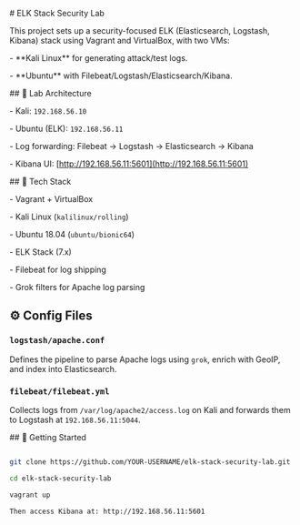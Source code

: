 \# ELK Stack Security Lab



This project sets up a security-focused ELK (Elasticsearch, Logstash, Kibana) stack using Vagrant and VirtualBox, with two VMs:

\- \*\*Kali Linux\*\* for generating attack/test logs.

\- \*\*Ubuntu\*\* with Filebeat/Logstash/Elasticsearch/Kibana.



\## 🔧 Lab Architecture



\- Kali: `192.168.56.10`

\- Ubuntu (ELK): `192.168.56.11`

\- Log forwarding: Filebeat → Logstash → Elasticsearch → Kibana

\- Kibana UI: \[http://192.168.56.11:5601](http://192.168.56.11:5601)



\## 🧰 Tech Stack



\- Vagrant + VirtualBox

\- Kali Linux (`kalilinux/rolling`)

\- Ubuntu 18.04 (`ubuntu/bionic64`)

\- ELK Stack (7.x)

\- Filebeat for log shipping

\- Grok filters for Apache log parsing


## ⚙️ Config Files

### `logstash/apache.conf`
Defines the pipeline to parse Apache logs using `grok`, enrich with GeoIP, and index into Elasticsearch.

### `filebeat/filebeat.yml`
Collects logs from `/var/log/apache2/access.log` on Kali and forwards them to Logstash at `192.168.56.11:5044`.






\## 🚀 Getting Started



```bash

git clone https://github.com/YOUR-USERNAME/elk-stack-security-lab.git

cd elk-stack-security-lab

vagrant up

Then access Kibana at: http://192.168.56.11:5601

